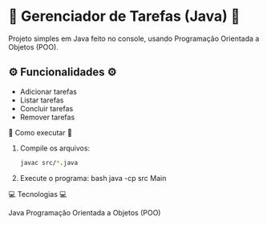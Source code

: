 # 📝 Gerenciador de Tarefas (Java) 📝

Projeto simples em Java feito no console, usando Programação Orientada a Objetos (POO).

## ⚙️ Funcionalidades ⚙️

- Adicionar tarefas  
- Listar tarefas  
- Concluir tarefas  
- Remover tarefas  

🚀 Como executar  🚀

1. Compile os arquivos:
   ```bash
   javac src/*.java
2. Execute o programa:
   bash
      java -cp src Main

💻 Tecnologias 💻

   Java
   Programação Orientada a Objetos (POO)
